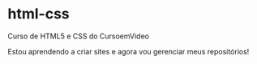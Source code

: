 # html-css
 Curso de HTML5 e CSS do CursoemVideo

 Estou aprendendo a criar sites e agora vou gerenciar meus repositórios!
